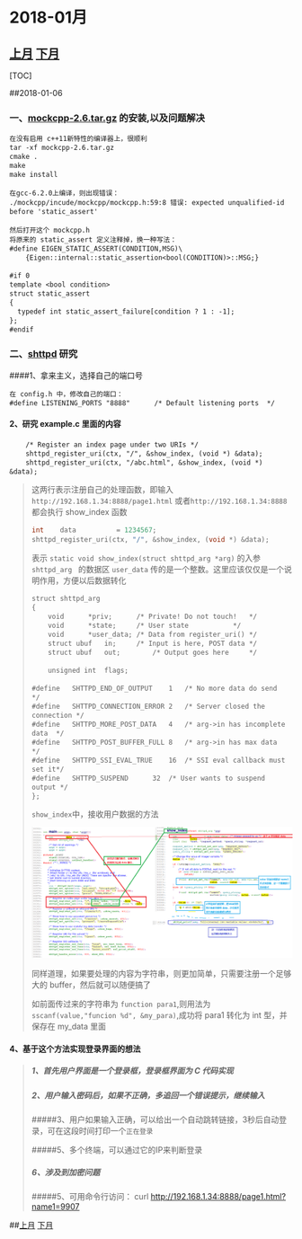 # 2018-01月

## [上月](../2017/2017-12.html)                                                        [下月](./2018-02.html)   <span id="jump"></span>

[TOC]

##2018-01-06

### 一、[mockcpp-2.6.tar.gz](./2018-01/mockcpp-2.6.tar.gz) 的安装,以及问题解决

```shell
在没有启用 c++11新特性的编译器上，很顺利
tar -xf mockcpp-2.6.tar.gz
cmake .
make 
make install

在gcc-6.2.0上编译，则出现错误：
./mockcpp/incude/mockcpp/mockcpp.h:59:8 错误: expected unqualified-id before 'static_assert'

然后打开这个 mockcpp.h
将原来的 static_assert 定义注释掉，换一种写法：
#define EIGEN_STATIC_ASSERT(CONDITION,MSG)\
    {Eigen::internal::static_assertion<bool(CONDITION)>::MSG;}
    
#if 0
template <bool condition>
struct static_assert
{
  typedef int static_assert_failure[condition ? 1 : -1];
};
#endif
```



### 二、[shttpd](./2018-01/shttpd.tar) 研究

####1、拿来主义，选择自己的端口号

```shell
在 config.h 中，修改自己的端口：
#define	LISTENING_PORTS	"8888"		/* Default listening ports	*/
```



#### 2、研究 example.c 里面的内容

```
    /* Register an index page under two URIs */
    shttpd_register_uri(ctx, "/", &show_index, (void *) &data);
    shttpd_register_uri(ctx, "/abc.html", &show_index, (void *) &data);
```

> 这两行表示注册自己的处理函数，即输入`http://192.168.1.34:8888/page1.html` 或者`http://192.168.1.34:8888` 都会执行 show_index 函数
>
>   ```c
> int    data          = 1234567;
> shttpd_register_uri(ctx, "/", &show_index, (void *) &data);
>   ```
>
> 表示 `static void show_index(struct shttpd_arg *arg)` 的入参 `shttpd_arg ` 的数据区 `user_data` 传的是一个整数。这里应该仅仅是一个说明作用，方便以后数据转化
>
> ```
> struct shttpd_arg
> {
>     void		*priv;		/* Private! Do not touch!	*/
>     void		*state;		/* User state			*/
>     void		*user_data;	/* Data from register_uri()	*/
>     struct ubuf	in;		/* Input is here, POST data	*/
>     struct ubuf	out;		/* Output goes here		*/
>
>     unsigned int	flags;
>     
> #define	SHTTPD_END_OF_OUTPUT	1	/* No more data do send		*/
> #define	SHTTPD_CONNECTION_ERROR	2	/* Server closed the connection	*/
> #define	SHTTPD_MORE_POST_DATA	4	/* arg->in has incomplete data	*/
> #define	SHTTPD_POST_BUFFER_FULL	8	/* arg->in has max data		*/
> #define	SHTTPD_SSI_EVAL_TRUE	16	/* SSI eval callback must set it*/
> #define	SHTTPD_SUSPEND		32	/* User wants to suspend output	*/
> };
> ```
>
> `show_index`中，接收用户数据的方法
>
> ![shttpd_modify_int.png](./2018-01/shttpd_modify_int.png)
>
> 
>
> 同样道理，如果要处理的内容为字符串，则更加简单，只需要注册一个足够大的 buffer，然后就可以随便搞了
>
> 如前面传过来的字符串为 `function para1`,则用法为`sscanf(value,"funcion %d", &my_para)`,成功将 para1 转化为 int 型，并保存在 my_data 里面
>
> 

#### 4、基于这个方法实现登录界面的想法

> ##### 1、首先用户界面是一个登录框，登录框界面为 C 代码实现
>
> ##### 2、用户输入密码后，如果不正确，多追回一个错误提示，继续输入
>
> #####3、用户如果输入正确，可以给出一个自动跳转链接，3秒后自动登录，可在这段时间打印一个`正在登录`
>
> #####5、多个终端，可以通过它的IP来判断登录
>
> ##### 6、涉及到加密问题
>
> #####5、可用命令行访问： curl http://192.168.1.34:8888/page1.html?name1=9907



##[上月](../2017/2017-12.html)                                                        [下月](./2018-02.html)  







